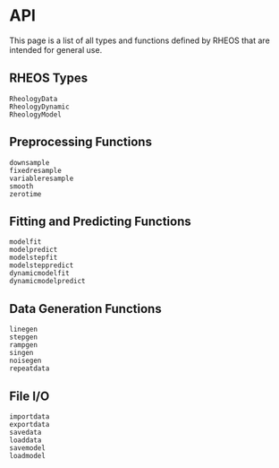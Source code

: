 # API

This page is a list of all types and functions defined by RHEOS that are intended for general use.

## RHEOS Types
```@docs
RheologyData
RheologyDynamic
RheologyModel
```

## Preprocessing Functions
```@docs
downsample
fixedresample
variableresample
smooth
zerotime
```

## Fitting and Predicting Functions
```@docs
modelfit
modelpredict
modelstepfit
modelsteppredict
dynamicmodelfit
dynamicmodelpredict
```

## Data Generation Functions
```@docs
linegen
stepgen
rampgen
singen
noisegen
repeatdata
```

## File I/O
```@docs
importdata
exportdata
savedata
loaddata
savemodel
loadmodel
```
